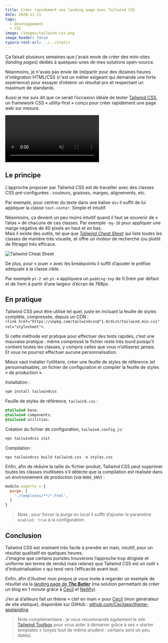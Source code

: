 ```yaml
---
title: Créer rapidement une landing page avec Tailwind CSS
date: 2020-11-11
tags:
  - Développement
  - CSS
image: /images/tailwind-css.png
image_header: false
typora-root-url: ../../static
---
```


Ça faisait plusieurs semaines que j'avais envie de créer des mini-sites (*landing pages*) dédiés à quelques-unes de mes solutions open-source.

Néanmoins, je n'avais pas envie de (re)partir pour des dizaines heures d'intégration HTML/CSS (c'est un métier exigeant qui demande une forte expérience) pour essayer d’obtenir un résultat pro et respectant un maximum de standards.

Aussi je me suis dit que ce serait l’occasion idéale de tester [Tailwind CSS](https://tailwindcss.com/), un framework CSS « utility-first » conçu pour créer rapidement une page web sur mesure.

<video autoplay loop muted>
  <source src="/videos/tailwind-css-demo.mp4" type="video/mp4">
</video>
<!-- break -->

## Le principe

L’approche proposer par Tailwind CSS est de travailler avec des classes CSS pré-configurées : couleurs, graisses, marges, alignements, etc.

Par exemple, pour centrer du texte dans une balise `div` il suffit de lui appliquer la classe `text-center`. Simple et intuitif.

Néanmoins, ça devient un peu moins intuitif quand il faut se souvenir de « l’alias » de chacune de ces classes. Par exemple `-my-10` pour appliquer une marge négative de 40 pixels en haut et en bas.  
Mais il existe des outils, tel que que [*Tailwind Cheat Sheet*](https://nerdcave.com/tailwind-cheat-sheet) qui liste toutes les classes de manière très visuelle, et offre un moteur de recherche (ou plutôt de filtrage) très efficace.

![Tailwind Cheat Sheet](/images/2020-11-11-creer-rapidement-une-landing-page-avec-tailwind-css/image-20201111221533370.png)

De plus, pour « jouer » avec les breakpoints il suffit d’ajouter le préfixe adéquate à la classe cible.

Par exemple `pt-2 md:pt-4` appliquera un `padding-top` de 0.5rem par défaut et de 1rem à partir d’une largeur d’écran de 768px.

## En pratique

Tailwind CSS peut être utilisé tel quel, juste en incluant la feuille de styles complète, compressée, depuis un CDN :  
`<link href="https://unpkg.com/tailwindcss@^1.0/dist/tailwind.min.css" rel="stylesheet">`.

Si cette méthode est pratique pour effectuer des tests rapides, c’est une mauvaise pratique : même compressé le fichier reste très lourd puisqu’il contient toutes les classes, y compris celles que vous n’utiliserez jamais.  
Et vous ne pourrez effectuer aucune personnalisation.

Mieux vaut installer l’utilitaire, créer une feuille de styles de référence (et personnalisable), un fichier de configuration et compiler la feuille de styles « de production ».

Installation :

```bash
npm install tailwindcss
```

Feuille de styles de référence, `tailwind.css` :

```css
@tailwind base;
@tailwind components;
@tailwind utilities;
```

Création du fichier de configuration, `tailwind.config.js`:

```bash
npx tailwindcss init
```

Compilation :

```
npx tailwindcss build tailwind.css -o styles.css
```

Enfin, afin de réduire la taille du fichier produit, Tailwind CSS peut supprimer toutes les classes inutilisées s’il détecte que la compilation est réalisée dans un environnement de production (via `NODE_ENV`) :

```javascript
module.exports = {
  purge: [
    './templates/**/*.html',
  ]
}
```

> Note : pour forcer la purge en local il suffit d’ajouter le paramètre `enabled: true` à la configuration.

## Conclusion

Tailwind CSS est vraiment très facile à prendre en main, intuitif, pour un résultat qualitatif en quelques heures.  
J’imagine que certains puristes trouverons l’approche trop dirigiste et uniforme (en terme de rendu) mais retenez que Tailwind CSS est un outil « d’industrialisation » qui tend vers l’efficacité avant tout.

Enfin, afin d’illustrer mon propos je vous invite à regarder un exemple de résultat via la [landing page de ***The Butler***](https://the-butler.cecil.app/) (ma solution permettant de créer un blog en 1 minute grâce à [Cecil](https://cecil.app/) et [Netlify](https://www.netlify.com/)).

J’en ai d’ailleurs fait un thème « clef en main » pour [Cecil](https://cecil.app/) (mon générateur de site statique), disponible sur GitHub : [github.com/Cecilapp/theme-applanding](https://github.com/Cecilapp/theme-applanding#readme).

> Note complémentaire : je vous recommande également le site [Tailwind Toolbox](https://www.tailwindtoolbox.com/) pour vous aider à démarrer grâce à ses  « starter templates » (soyez tout de même prudent : certains sont un peu datés).